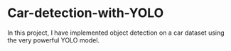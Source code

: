# Car-detection-with-YOLO

In this project, I have implemented object detection on a car dataset using the very powerful YOLO model.

